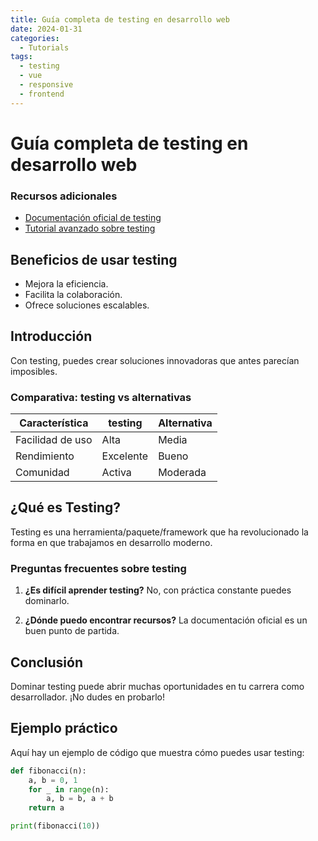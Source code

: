 ```yaml
---
title: Guía completa de testing en desarrollo web
date: 2024-01-31
categories: 
  - Tutorials
tags:
  - testing
  - vue
  - responsive
  - frontend
---
```


# Guía completa de testing en desarrollo web

### Recursos adicionales

- [Documentación oficial de testing](https://example.com)
- [Tutorial avanzado sobre testing](https://example.com/tutorial)

## Beneficios de usar testing

- Mejora la eficiencia.
- Facilita la colaboración.
- Ofrece soluciones escalables.

## Introducción

Con testing, puedes crear soluciones innovadoras que antes parecían imposibles.

### Comparativa: testing vs alternativas

| Característica | testing | Alternativa |
|---------------|-------------|------------|
| Facilidad de uso | Alta | Media |
| Rendimiento | Excelente | Bueno |
| Comunidad | Activa | Moderada |

## ¿Qué es Testing?

Testing es una herramienta/paquete/framework que ha revolucionado la forma en que trabajamos en desarrollo moderno.

### Preguntas frecuentes sobre testing

1. **¿Es difícil aprender testing?**
   No, con práctica constante puedes dominarlo.

2. **¿Dónde puedo encontrar recursos?**
   La documentación oficial es un buen punto de partida.

## Conclusión

Dominar testing puede abrir muchas oportunidades en tu carrera como desarrollador. ¡No dudes en probarlo!

## Ejemplo práctico

Aquí hay un ejemplo de código que muestra cómo puedes usar testing:

```python
def fibonacci(n):
    a, b = 0, 1
    for _ in range(n):
        a, b = b, a + b
    return a

print(fibonacci(10))
```